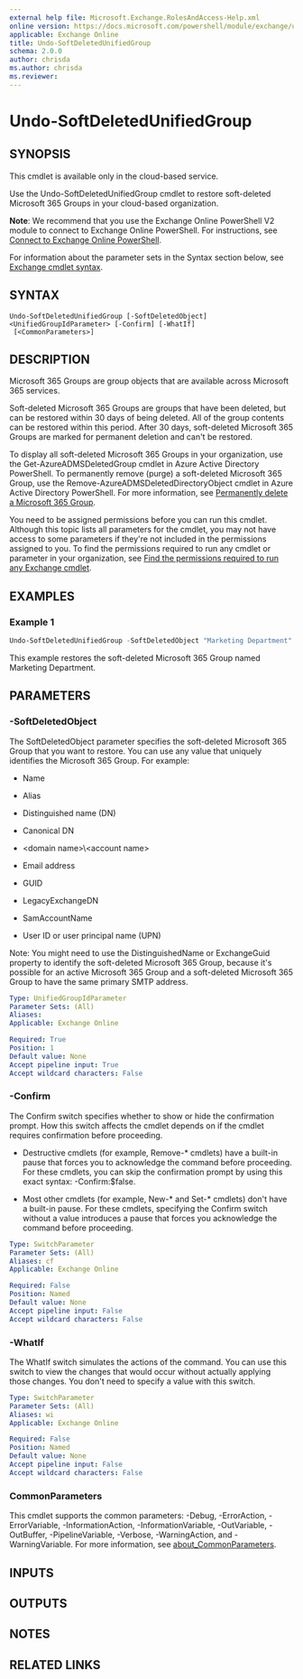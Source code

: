 ```yaml
---
external help file: Microsoft.Exchange.RolesAndAccess-Help.xml
online version: https://docs.microsoft.com/powershell/module/exchange/undo-softdeletedunifiedgroup
applicable: Exchange Online
title: Undo-SoftDeletedUnifiedGroup
schema: 2.0.0
author: chrisda
ms.author: chrisda
ms.reviewer:
---
```


# Undo-SoftDeletedUnifiedGroup

## SYNOPSIS
This cmdlet is available only in the cloud-based service.

Use the Undo-SoftDeletedUnifiedGroup cmdlet to restore soft-deleted Microsoft 365 Groups in your cloud-based organization.

**Note**: We recommend that you use the Exchange Online PowerShell V2 module to connect to Exchange Online PowerShell. For instructions, see [Connect to Exchange Online PowerShell](https://docs.microsoft.com/powershell/exchange/connect-to-exchange-online-powershell).

For information about the parameter sets in the Syntax section below, see [Exchange cmdlet syntax](https://docs.microsoft.com/powershell/exchange/exchange-cmdlet-syntax).

## SYNTAX

```
Undo-SoftDeletedUnifiedGroup [-SoftDeletedObject] <UnifiedGroupIdParameter> [-Confirm] [-WhatIf]
 [<CommonParameters>]
```

## DESCRIPTION
Microsoft 365 Groups are group objects that are available across Microsoft 365 services.

Soft-deleted Microsoft 365 Groups are groups that have been deleted, but can be restored within 30 days of being deleted. All of the group contents can be restored within this period. After 30 days, soft-deleted Microsoft 365 Groups are marked for permanent deletion and can't be restored.

To display all soft-deleted Microsoft 365 Groups in your organization, use the Get-AzureADMSDeletedGroup cmdlet in Azure Active Directory PowerShell. To permanently remove (purge) a soft-deleted Microsoft 365 Group, use the Remove-AzureADMSDeletedDirectoryObject cmdlet in Azure Active Directory PowerShell. For more information, see [Permanently delete a Microsoft 365 Group](https://docs.microsoft.com/microsoft-365/admin/create-groups/restore-deleted-group#permanently-delete-a-microsoft-365-group).

You need to be assigned permissions before you can run this cmdlet. Although this topic lists all parameters for the cmdlet, you may not have access to some parameters if they're not included in the permissions assigned to you. To find the permissions required to run any cmdlet or parameter in your organization, see [Find the permissions required to run any Exchange cmdlet](https://docs.microsoft.com/powershell/exchange/find-exchange-cmdlet-permissions).

## EXAMPLES

### Example 1
```powershell
Undo-SoftDeletedUnifiedGroup -SoftDeletedObject "Marketing Department"
```

This example restores the soft-deleted Microsoft 365 Group named Marketing Department.

## PARAMETERS

### -SoftDeletedObject
The SoftDeletedObject parameter specifies the soft-deleted Microsoft 365 Group that you want to restore. You can use any value that uniquely identifies the Microsoft 365 Group. For example:

- Name

- Alias

- Distinguished name (DN)

- Canonical DN

- \<domain name\>\\\<account name\>

- Email address

- GUID

- LegacyExchangeDN

- SamAccountName

- User ID or user principal name (UPN)

Note: You might need to use the DistinguishedName or ExchangeGuid property to identify the soft-deleted Microsoft 365 Group, because it's possible for an active Microsoft 365 Group and a soft-deleted Microsoft 365 Group to have the same primary SMTP address.

```yaml
Type: UnifiedGroupIdParameter
Parameter Sets: (All)
Aliases:
Applicable: Exchange Online

Required: True
Position: 1
Default value: None
Accept pipeline input: True
Accept wildcard characters: False
```

### -Confirm
The Confirm switch specifies whether to show or hide the confirmation prompt. How this switch affects the cmdlet depends on if the cmdlet requires confirmation before proceeding.

- Destructive cmdlets (for example, Remove-\* cmdlets) have a built-in pause that forces you to acknowledge the command before proceeding. For these cmdlets, you can skip the confirmation prompt by using this exact syntax: -Confirm:$false.

- Most other cmdlets (for example, New-\* and Set-\* cmdlets) don't have a built-in pause. For these cmdlets, specifying the Confirm switch without a value introduces a pause that forces you acknowledge the command before proceeding.

```yaml
Type: SwitchParameter
Parameter Sets: (All)
Aliases: cf
Applicable: Exchange Online

Required: False
Position: Named
Default value: None
Accept pipeline input: False
Accept wildcard characters: False
```

### -WhatIf
The WhatIf switch simulates the actions of the command. You can use this switch to view the changes that would occur without actually applying those changes. You don't need to specify a value with this switch.

```yaml
Type: SwitchParameter
Parameter Sets: (All)
Aliases: wi
Applicable: Exchange Online

Required: False
Position: Named
Default value: None
Accept pipeline input: False
Accept wildcard characters: False
```

### CommonParameters
This cmdlet supports the common parameters: -Debug, -ErrorAction, -ErrorVariable, -InformationAction, -InformationVariable, -OutVariable, -OutBuffer, -PipelineVariable, -Verbose, -WarningAction, and -WarningVariable. For more information, see [about_CommonParameters](https://go.microsoft.com/fwlink/p/?LinkID=113216).

## INPUTS

###  

## OUTPUTS

###  

## NOTES

## RELATED LINKS
